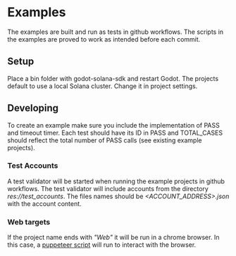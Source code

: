 # Examples

The examples are built and run as tests in github workflows. The scripts in the examples are proved to work as intended before each commit.

## Setup

Place a bin folder with godot-solana-sdk and restart Godot. The projects default to use a local Solana cluster. Change it in project settings.

## Developing

To create an example make sure you include the implementation of PASS and timeout timer. Each test should have its ID in PASS and TOTAL_CASES should reflect the total number of PASS calls (see existing example projects).

### Test Accounts
A test validator will be started when running the example projects in github workflows. The test validator will include accounts from the directory *res://test_accounts*. The files names should be *<ACCOUNT_ADDRESS>.json* with the account content.

### Web targets
If the project name ends with *"Web"* it will be run in a chrome browser. In this case, a [puppeteer script](https://github.com/Virus-Axel/godot-solana-sdk/blob/master/.github/workflows/puppeteer/puppeteer.js) will run to interact with the browser.
